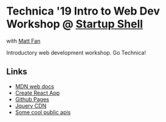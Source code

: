 # Technica '19 Intro to Web Dev Workshop @ [Startup Shell](https://startupshell.org)
with [Matt Fan](mailto:mfan@startupshell.org)

Introductory web development workshop. Go Technica!

## Links
- [MDN web docs](https://developer.mozilla.org/en-US/docs/Learn)
- [Create React App](https://github.com/facebook/create-react-app)
- [Github Pages](https://pages.github.com/)
- [Jquery CDN](https://code.jquery.com/)
- [Some cool public apis](https://github.com/public-apis/public-apis)

